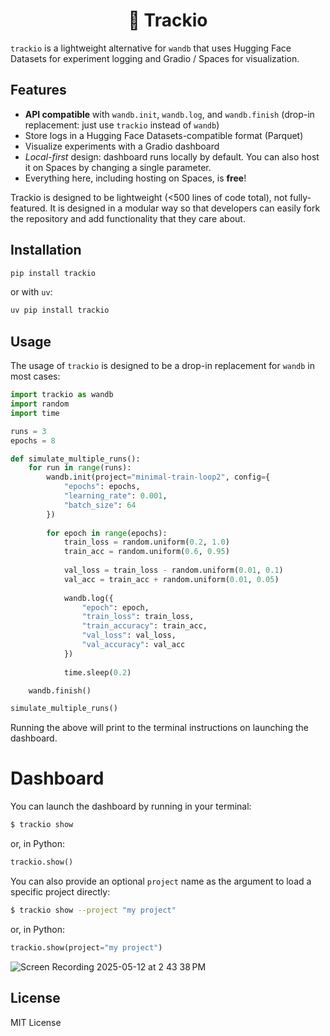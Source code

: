 <p align="center">
<h1><center> 🎯 Trackio</center></h1>
</p>

`trackio` is a lightweight alternative for `wandb` that uses Hugging Face Datasets for experiment logging and Gradio / Spaces for visualization.

## Features
- **API compatible** with `wandb.init`, `wandb.log`, and `wandb.finish` (drop-in replacement: just use `trackio` instead of `wandb`)
- Store logs in a Hugging Face Datasets-compatible format (Parquet)
- Visualize experiments with a Gradio dashboard
- *Local-first* design: dashboard runs locally by default. You can also host it on Spaces by changing a single parameter.
- Everything here, including hosting on Spaces, is **free**!

Trackio is designed to be lightweight (<500 lines of code total), not fully-featured. It is designed in a modular way so that developers can easily fork the repository and add functionality that they care about.


## Installation

```bash
pip install trackio
```

or with `uv`:

```py
uv pip install trackio
```

## Usage

The usage of `trackio` is designed to be a drop-in replacement for `wandb` in most cases:

```python
import trackio as wandb
import random
import time

runs = 3
epochs = 8

def simulate_multiple_runs():
    for run in range(runs):
        wandb.init(project="minimal-train-loop2", config={
            "epochs": epochs,
            "learning_rate": 0.001,
            "batch_size": 64
        })
        
        for epoch in range(epochs):
            train_loss = random.uniform(0.2, 1.0)
            train_acc = random.uniform(0.6, 0.95)
    
            val_loss = train_loss - random.uniform(0.01, 0.1)
            val_acc = train_acc + random.uniform(0.01, 0.05)
    
            wandb.log({
                "epoch": epoch,
                "train_loss": train_loss,
                "train_accuracy": train_acc,
                "val_loss": val_loss,
                "val_accuracy": val_acc
            })
    
            time.sleep(0.2)

    wandb.finish()

simulate_multiple_runs()
```

Running the above will print to the terminal instructions on launching the dashboard.

# Dashboard

You can launch the dashboard by running in your terminal:

```bash
$ trackio show
```

or, in Python:

```py
trackio.show()
```

You can also provide an optional `project` name as the argument to load a specific project directly:

```bash
$ trackio show --project "my project"
```

or, in Python:

```py
trackio.show(project="my project")
```


![Screen Recording 2025-05-12 at 2 43 38 PM](https://github.com/user-attachments/assets/d627c9c3-7365-4250-839c-db67dde34a02)


## License

MIT License 
